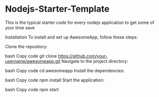 # Nodejs-Starter-Template
  This is the typical starter code for every nodejs application to get some of your time save

Installation
To install and set up AwesomeApp, follow these steps:

Clone the repository:

bash
Copy code
git clone https://github.com/your-username/awesomeapp.git
Navigate to the project directory:

bash
Copy code
cd awesomeapp
Install the dependencies:

bash
Copy code
npm install
Start the application:

bash
Copy code
npm start
